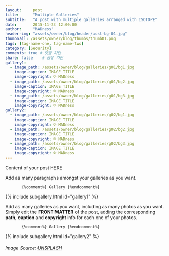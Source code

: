```yaml
---
layout:     post
title:      "Multiple Galleries"
subtitle:   "A post with multiple galleries arranged with ISOTOPE"
date:       2015-11-23 12:00:00
author:     "MADness"
header-img: "assets/owner/blog/header/post-bg-01.jpg"
thumbnail: /assets/owner/blog/thumbs/thumb01.png
tags: [tag-name-one, tag-name-two]
category: [Security]
comments: true # 댓글 차단
share: false    # 공유 차단
gallery1: 
  - image_path: /assets/owner/blog/galleries/g01/bg1.jpg
    image-caption: IMAGE TITLE
    image-copyright: © MADness
  - image_path: /assets/owner/blog/galleries/g01/bg2.jpg
    image-caption: IMAGE TITLE
    image-copyright: © MADness
  - image_path: /assets/owner/blog/galleries/g01/bg3.jpg
    image-caption: IMAGE TITLE
    image-copyright: © MADness 
gallery2: 
  - image_path: /assets/owner/blog/galleries/g02/bg1.jpg
    image-caption: IMAGE TITLE
    image-copyright: © MADness
  - image_path: /assets/owner/blog/galleries/g02/bg2.jpg
    image-caption: IMAGE TITLE
    image-copyright: © MADness
  - image_path: /assets/owner/blog/galleries/g02/bg3.jpg
    image-caption: IMAGE TITLE
    image-copyright: © MADness 
---
```


<p> Content of your post HERE </p>

<p> Add as many paragraphs amongst your galleries as you want. </p>


           {%comment%} Gallery {%endcomment%}
			
{% include subgallery.html id="gallery1" %}

<!-- end of GALLERY __ -->

<p> Add as many galleries as you want, including as many photos as you want. Simply edit the <b>FRONT MATTER</b> of the post, adding the corresponding <b>path</b>, <b>caption</b> and <b>copyright</b> info for each one of your photos. </p>

           {%comment%} Gallery {%endcomment%}
			
{% include subgallery.html id="gallery2" %}

<!-- end of GALLERY __ -->

		

###### Image Source: [UNSPLASH](https://unsplash.com/photos/j0g8taxHZa0)